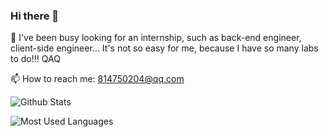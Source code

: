### Hi there 👋

<!--
**Lincyaw/Lincyaw** is a ✨ _special_ ✨ repository because its `README.md` (this file) appears on your GitHub profile.

Here are some ideas to get you started:

- 🔭 I’m currently working on ...
- 🌱 I’m currently learning ...
- 👯 I’m looking to collaborate on ...
- 🤔 I’m looking for help with ...
- 💬 Ask me about ...
- 📫 How to reach me: ...
- 😄 Pronouns: ...
- ⚡ Fun fact: ...
-->

👯 I've been busy looking for an internship, such as back-end engineer, client-side engineer...
It's not so easy for me, because I have so many labs to do!!! QAQ
  
  
📫 How to reach me: 814750204@qq.com

![Github Stats](https://github-readme-stats.vercel.app/api?username=Lincyaw&show_icons=true&theme=dark&count_private=true)

![Most Used Languages](https://github-readme-stats.vercel.app/api/top-langs/?username=Lincyaw&theme=dark)
